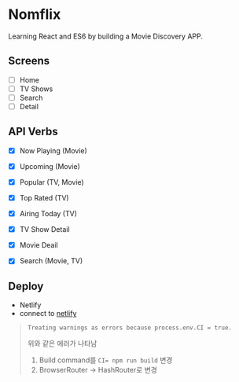 # Nomflix

Learning React and ES6 by building a Movie Discovery APP.

## Screens

- [ ] Home
- [ ] TV Shows
- [ ] Search
- [ ] Detail

## API Verbs

- [x] Now Playing (Movie)
- [x] Upcoming (Movie)
- [x] Popular (TV, Movie)
- [x] Top Rated (TV)
- [x] Airing Today (TV)
- [x] TV Show Detail
- [x] Movie Deail
- [x] Search (Movie, TV)


## Deploy

- Netlify
- connect to [netlify](https://blissful-bose-0e69e1.netlify.app)

> `Treating warnings as errors because process.env.CI = true.`
>
> 위와 같은 에러가 나타남
> 1. Build command를 ``CI= npm run build`` 변경
> 2. BrowserRouter -> HashRouter로 변경
